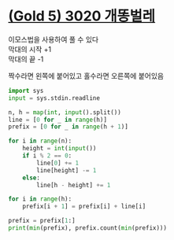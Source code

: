 # [(Gold 5) 3020 개똥벌레](https://www.acmicpc.net/problem/3020)

이모스법을 사용하여 풀 수 있다  
막대의 시작 +1  
막대의 끝 -1

짝수라면 왼쪽에 붙어있고 홀수라면 오른쪽에 붙어있음

```python
import sys
input = sys.stdin.readline

n, h = map(int, input().split())
line = [0 for _ in range(h)]
prefix = [0 for _ in range(h + 1)]

for i in range(n):
    height = int(input())
    if i % 2 == 0:
        line[0] += 1
        line[height] -= 1
    else:
        line[h - height] += 1

for i in range(h):
    prefix[i + 1] = prefix[i] + line[i]

prefix = prefix[1:]
print(min(prefix), prefix.count(min(prefix)))
```
